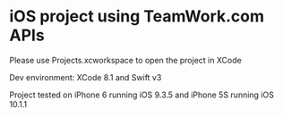 # iOS project using TeamWork.com APIs

Please use Projects.xcworkspace to open the project in XCode

Dev environment:
XCode 8.1 and Swift v3

Project tested on iPhone 6 running iOS 9.3.5 and iPhone 5S running iOS 10.1.1
